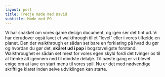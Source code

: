 ```yaml
---
layout: post
title: Tredje møde med David
subtitle: Møde med PO
---
```


Vi har snakket om vores game design document, og igen ser det fint ud. Vi har derudover også lavet et walkthrough til et "level" eller i
vores tilfælde en planet. Den der walkthrough er sådan set bare en forklaring på hvad du gør og hvordan du gør det, **skåret ud i pap** i
bogstaveligste forstand. Walkthroughet er sådan set mest for vores egen skyld fordi det tvinger os til at tænke alt igennem ned til mindste 
detalje.
Til næste gang er vi blevet enige om at lave en start menu til vores spil. Nu er det med nødvendige skriftlige klaret inden selve
udviklingen kan starte. 
